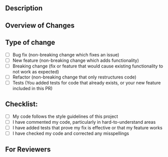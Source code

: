 ## Description

## Overview of Changes

## Type of change

- [ ] Bug fix (non-breaking change which fixes an issue)
- [ ] New feature (non-breaking change which adds functionality)
- [ ] Breaking change (fix or feature that would cause existing functionality to not work as expected)
- [ ] Refactor (non-breaking change that only restructures code)
- [ ] Tests (You added tests for code that already exists, or your new feature included in this PR)

## Checklist:

- [ ] My code follows the style guidelines of this project
- [ ] I have commented my code, particularly in hard-to-understand areas
- [ ] I have added tests that prove my fix is effective or that my feature works
- [ ] I have checked my code and corrected any misspellings

## For Reviewers
